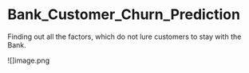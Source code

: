 # Bank_Customer_Churn_Prediction
 Finding out all the factors, which do not lure customers to stay with the Bank.

![]image.png
